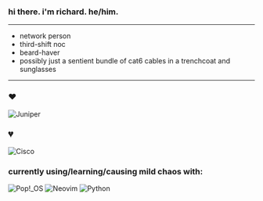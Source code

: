### hi there. i'm richard. he/him.

---

- network person
- third-shift noc
- beard-haver
- possibly just a sentient bundle of cat6 cables in a trenchcoat and sunglasses

---

### :heart: 
![Juniper](https://img.shields.io/badge/Juniper-84B135?style=for-the-badge&logo=junipernetworks&logoColor=black)

### 💔
![Cisco](https://img.shields.io/badge/cisco-%23049fd9.svg?style=for-the-badge&logo=cisco&logoColor=black) 

### currently using/learning/causing mild chaos with:

![Pop!\_OS](https://img.shields.io/badge/Pop!_OS-48B9C7?style=for-the-badge&logo=Pop!_OS&logoColor=white) ![Neovim](https://img.shields.io/badge/NeoVim-%2357A143.svg?&style=for-the-badge&logo=neovim&logoColor=white) ![Python](https://img.shields.io/badge/python-3670A0?style=for-the-badge&logo=python&logoColor=ffdd54) 
<!--
**vosalt/vosalt** is a ✨ _special_ ✨ repository because its `README.md` (this file) appears on your GitHub profile.

Here are some ideas to get you started:

- 🔭 I’m currently working on ...
- 🌱 I’m currently learning ...
- 👯 I’m looking to collaborate on ...
- 🤔 I’m looking for help with ...
- 💬 Ask me about ...
- 📫 How to reach me: ...
- 😄 Pronouns: ...
- ⚡ Fun fact: ...
  -->
